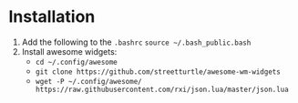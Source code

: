 # Installation

1. Add the following to the `.bashrc` `source ~/.bash_public.bash`
2. Install awesome widgets:
    - `cd ~/.config/awesome`
    - `git clone https://github.com/streetturtle/awesome-wm-widgets`
    - `wget -P ~/.config/awesome/ https://raw.githubusercontent.com/rxi/json.lua/master/json.lua`
